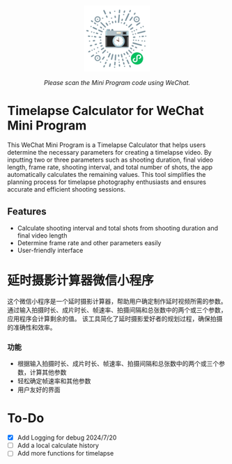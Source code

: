 <div align="center">
  <img src="./images/qr_code.jpg" alt="QR Code" width="30%">
  <p><em>Please scan the Mini Program code using WeChat.</em></p>
</div>

# Timelapse Calculator for WeChat Mini Program

This WeChat Mini Program is a Timelapse Calculator that helps users determine the necessary parameters for creating a timelapse video. By inputting two or three parameters such as shooting duration, final video length, frame rate, shooting interval, and total number of shots, the app automatically calculates the remaining values. This tool simplifies the planning process for timelapse photography enthusiasts and ensures accurate and efficient shooting sessions.

## Features
- Calculate shooting interval and total shots from shooting duration and final video length
- Determine frame rate and other parameters easily
- User-friendly interface


# 延时摄影计算器微信小程序

这个微信小程序是一个延时摄影计算器，帮助用户确定制作延时视频所需的参数。通过输入拍摄时长、成片时长、帧速率、拍摄间隔和总张数中的两个或三个参数，应用程序会计算剩余的值。
该工具简化了延时摄影爱好者的规划过程，确保拍摄的准确性和效率。

### 功能
- 根据输入拍摄时长、成片时长、帧速率、拍摄间隔和总张数中的两个或三个参数，计算其他参数
- 轻松确定帧速率和其他参数
- 用户友好的界面


# To-Do
- [x] Add Logging for debug 2024/7/20
- [ ] Add a local calculate history 
- [ ] Add more functions for timelapse